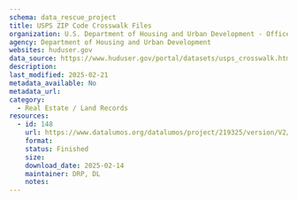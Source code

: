 ```yaml
---
schema: data_rescue_project 
title: USPS ZIP Code Crosswalk Files
organization: U.S. Department of Housing and Urban Development - Office of Policy Development and Research
agency: Department of Housing and Urban Development
websites: huduser.gov
data_source: https://www.huduser.gov/portal/datasets/usps_crosswalk.html
description: 
last_modified: 2025-02-21
metadata_available: No
metadata_url: 
category:
  - Real Estate / Land Records
resources:
  - id: 148
    url: https://www.datalumos.org/datalumos/project/219325/version/V2/view
    format: 
    status: Finished
    size: 
    download_date: 2025-02-14
    maintainer: DRP, DL
    notes: 
---
```

